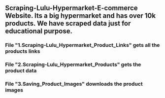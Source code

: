 ## Scraping-Lulu-Hypermarket-E-commerce Website. Its a big hypermarket and has over 10k products. We have scraped data just for educational purpose.

### File "1.Scraping-Lulu_Hypermarket_Product_Links" gets all the products links
### File "2.Scraping-Lulu_Hypermarket_Products" gets the product data
### File "3.Saving_Product_Images" downloads the product images
